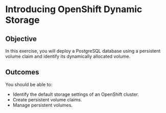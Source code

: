 # Introducing OpenShift Dynamic Storage

## Objective
In this exercise, you will deploy a PostgreSQL database using a persistent volume claim and identify its dynamically allocated volume.

## Outcomes
You should be able to:
- Identify the default storage settings of an OpenShift cluster.
- Create persistent volume claims.
- Manage persistent volumes.